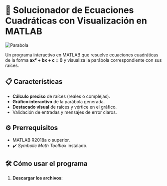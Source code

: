 # 🚀 Solucionador de Ecuaciones Cuadráticas con Visualización en MATLAB

![Parabola](https://upload.wikimedia.org/wikipedia/commons/thumb/3/35/Quadratic_function.svg/1200px-Quadratic_function.svg.png)

Un programa interactivo en MATLAB que resuelve ecuaciones cuadráticas de la forma **ax² + bx + c = 0** y visualiza la parábola correspondiente con sus raíces.

## 📋 Características
- **Cálculo preciso** de raíces (reales o complejas).
- **Gráfico interactivo** de la parábola generada.
- **Destacado visual** de raíces y vértice en el gráfico.
- Validación de entradas y mensajes de error claros.

## ⚙️ Prerrequisitos
- MATLAB R2018a o superior.
- ✔️ *Symbolic Math Toolbox* instalado.

## 🛠️ Cómo usar el programa
1. **Descargar los archivos**: